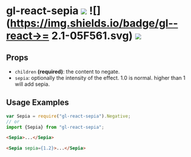 # gl-react-sepia ![](https://img.shields.io/npm/v/gl-react-sepia.svg) ![](https://img.shields.io/badge/gl--react->= 2.1-05F561.svg) ![](https://img.shields.io/badge/gl--react-dom%20%7C%20native-f90.svg)

## Props

- `children` **(required)**: the content to negate.
- `sepia`: optionally the intensity of the effect. 1.0 is normal. higher than 1 will add sepia.

## Usage Examples

```js
var Sepia = require("gl-react-sepia").Negative;
// or
import {Sepia} from "gl-react-sepia";
```

```html
<Sepia>...</Sepia>
```

```html
<Sepia sepia={1.2}>...</Sepia>
```
